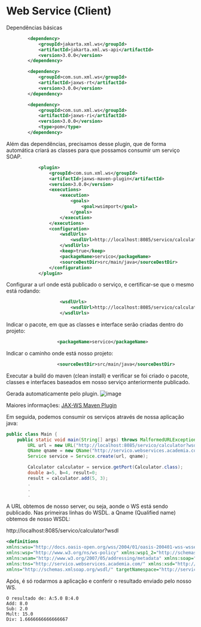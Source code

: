 # Web Service (Client)
Dependências básicas

``` xml
        <dependency>
            <groupId>jakarta.xml.ws</groupId>
            <artifactId>jakarta.xml.ws-api</artifactId>
            <version>3.0.0</version>
        </dependency>

        <dependency>
            <groupId>com.sun.xml.ws</groupId>
            <artifactId>jaxws-rt</artifactId>
            <version>3.0.0</version>
        </dependency>

        <dependency>
            <groupId>com.sun.xml.ws</groupId>
            <artifactId>jaxws-ri</artifactId>
            <version>3.0.0</version>
            <type>pom</type>
        </dependency>

```
Além das dependências, precisamos desse plugin, que de forma automática criará as classes para que possamos consumir um serviço SOAP.

``` xml
            <plugin>
                <groupId>com.sun.xml.ws</groupId>
                <artifactId>jaxws-maven-plugin</artifactId>
                <version>3.0.0</version>
                <executions>
                    <execution>
                        <goals>
                            <goal>wsimport</goal>
                        </goals>
                    </execution>
                </executions>
                <configuration>
                    <wsdlUrls>
                        <wsdlUrl>http://localhost:8085/servico/calculator?wsdl</wsdlUrl>
                    </wsdlUrls>
                    <keep>true</keep>
                    <packageName>servico</packageName>
                    <sourceDestDir>src/main/java</sourceDestDir>
                </configuration>
            </plugin>
 ```

Configurar a url onde está publicado o serviço, e certificar-se que o mesmo está rodando:
``` xml
                    <wsdlUrls>
                        <wsdlUrl>http://localhost:8085/servico/calculator?wsdl</wsdlUrl>
                    </wsdlUrls>
```

Indicar o pacote, em que as classes e interface serão criadas dentro do projeto:
``` xml
                   <packageName>servico</packageName>
```

Indicar o caminho onde está nosso projeto:
``` xml
                   <sourceDestDir>src/main/java</sourceDestDir>
```
Executar a build do maven (clean install) e verificar se foi criado o pacote, classes e interfaces baseados em nosso serviço anteriormente publicado.

Gerada automaticamente pelo plugin.
![image](https://github.com/lschlestein/WSCalculatorClient/assets/103784532/c2a384e6-d5db-4c5f-8bbc-c0df253af6c9)

Maiores informações:
[JAX-WS Maven Plugin](https://www.mojohaus.org/jaxws-maven-plugin/wsimport-mojo.html)


Em seguida, podemos consumir os serviços através de nossa aplicação java:

``` java
public class Main {
    public static void main(String[] args) throws MalformedURLException {
        URL url = new URL("http://localhost:8085/servico/calculator?wsdl");
        QName qname = new QName("http://servico.webservices.academia.com/", "CalculatorImplService");
        Service service = Service.create(url, qname);

        Calculator calculator = service.getPort(Calculator.class);
        double a=5, b=4, result=0;
        result = calculator.add(5, 3);
        .
        .
        .
```

A URL obtemos de nosso server, ou seja, aonde o WS está sendo publicado. Nas primeiras linhas do WSDL.
a Qname (Qualified name) obtemos de nosso WSDL:

http://localhost:8085/servico/calculator?wsdl
``` xml
<definitions
xmlns:wsu="http://docs.oasis-open.org/wss/2004/01/oasis-200401-wss-wssecurity-utility-1.0.xsd"
xmlns:wsp="http://www.w3.org/ns/ws-policy" xmlns:wsp1_2="http://schemas.xmlsoap.org/ws/2004/09/policy"
xmlns:wsam="http://www.w3.org/2007/05/addressing/metadata" xmlns:soap="http://schemas.xmlsoap.org/wsdl/soap/"
xmlns:tns="http://servico.webservices.academia.com/" xmlns:xsd="http://www.w3.org/2001/XMLSchema"
xmlns="http://schemas.xmlsoap.org/wsdl/" targetNamespace="http://servico.webservices.academia.com/" name="CalculatorImplService">
```

Após, é só rodarmos a aplicação e conferir o resultado enviado pelo nosso WS.

``` shell
O resultado de: A:5.0 B:4.0
Add: 8.0
Sub: 2.0
Mult: 15.0
Div: 1.6666666666666667
```




